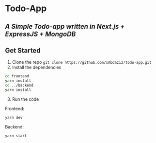 # Todo-App
## _A Simple Todo-app written in Next.js + ExpressJS + MongoDB_
## Get Started
1. Clone the repo
`git clone https://github.com/xAbdaziz/todo-app.git`
2. Install the dependencies
```sh
cd frontend
yarn install
cd ../backend
yarn install
```

3. Run the code

Frontend:
```sh
yarn dev
```
Backend:
```sh
yarn start
```

